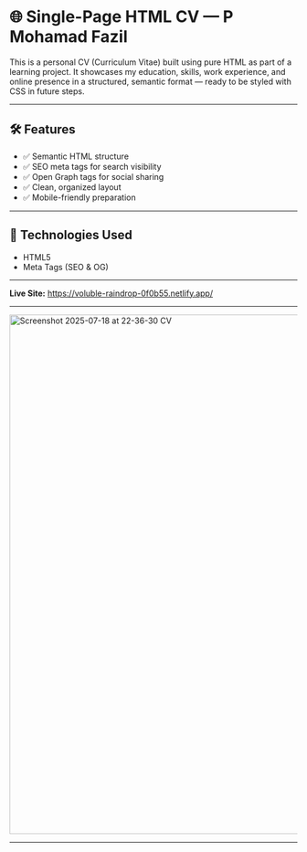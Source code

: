 # 🌐 Single-Page HTML CV — P Mohamad Fazil

This is a personal CV (Curriculum Vitae) built using pure HTML as part of a learning project. It showcases my education, skills, work experience, and online presence in a structured, semantic format — ready to be styled with CSS in future steps.

---

## 🛠️ Features

- ✅ Semantic HTML structure
- ✅ SEO meta tags for search visibility
- ✅ Open Graph tags for social sharing
- ✅ Clean, organized layout
- ✅ Mobile-friendly preparation

---

## 🧠 Technologies Used

- HTML5
- Meta Tags (SEO & OG)

---

**Live Site:** https://voluble-raindrop-0f0b55.netlify.app/

---


<img width="1869" height="910" alt="Screenshot 2025-07-18 at 22-36-30 CV" src="https://github.com/user-attachments/assets/fdf1af9b-60a8-418b-905d-86e42e66f3d6" />


---



